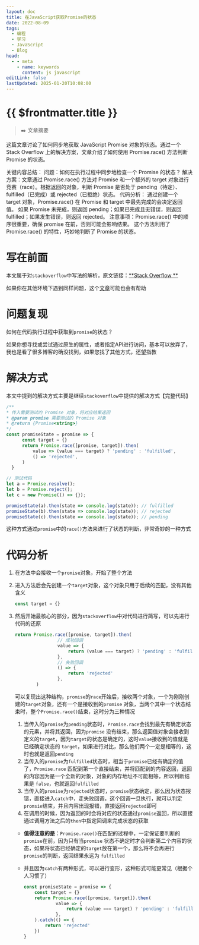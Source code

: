```yaml
---
layout: doc
title: 在JavaScript获取Promise的状态
date: 2022-08-09
tags:
  - 编程
  - 学习
  - JavaScript
  - Blog
head:
  - - meta
    - name: keywords
      content: js javascript
editLink: false
lastUpdated: 2025-01-20T10:08:00
---
```

# {{ $frontmatter.title }}

>  :black_nib: 文章摘要

<!-- DESC SEP -->

这篇文章讨论了如何同步地获取 JavaScript Promise 对象的状态。通过一个 Stack Overflow 上的解决方案，文章介绍了如何使用
Promise.race() 方法判断 Promise 的状态。

关键内容总结：
问题：如何在执行过程中同步地检查一个 Promise 的状态？
解决方案：文章通过 Promise.race() 方法对 Promise 和一个额外的 target 对象进行竞赛（race）。根据返回的对象，判断 Promise 是否处于
pending（待定）、fulfilled（已完成）或 rejected（已拒绝）状态。
代码分析：
通过创建一个 target 对象，Promise.race() 在 Promise 和 target 中最先完成的会决定返回值。
如果 Promise 未完成，则返回 pending；如果已完成且无错误，则返回 fulfilled；如果发生错误，则返回 rejected。
注意事项：Promise.race() 中的顺序很重要，确保 promise 在前，否则可能会影响结果。
这个方法利用了 Promise.race() 的特性，巧妙地判断了 Promise 的状态。

<!-- DESC SEP -->

# 写在前面

本文属于对`stackoverflow`中写法的解析，原文链接：[**Stack Overflow
** ](https://stackoverflow.com/questions/30564053/how-can-i-synchronously-determine-a-javascript-promises-state)

如果你在其他环境下遇到同样问题，这个[文章](https://blog.csdn.net/Lee_01/article/details/124892590)可能也会有帮助

# 问题复现

如何在代码执行过程中获取到`promise`的状态？

如果你想寻找或尝试通过原生的属性，或者指定API进行访问，基本可以放弃了，我也是看了很多博客的确没找到，如果您找了其他方式，还望指教

# 解决方式

本文中提到的解决方式主要是继续`stackoverflow`中提供的解决方式【完整代码】

  ```js
  /**
 * 传入需要测试的 Promise 对象，将对应结果返回
 * @param promise 需要测试的 Promise 对象
 * @return {Promise<string>}
 */
const promiseState = promise => {
        const target = {}
        return Promise.race([promise, target]).then(
            value => (value === target) ? 'pending' : 'fulfilled',
            () => 'rejected',
        )
    }

// 测试代码
let a = Promise.resolve();
let b = Promise.reject();
let c = new Promise(() => {});

promiseState(a).then(state => console.log(state)); // fulfilled
promiseState(b).then(state => console.log(state)); // rejected
promiseState(c).then(state => console.log(state)); // pending
  ```

这种方式通过`promise`中的`race()`方法来进行了状态的判断，非常奇妙的一种方式

# 代码分析

1. 在方法中会接收一个`promise`对象，开始了整个方法

2. 进入方法后会先创建一个`target`对象，这个对象只用于后续的匹配，没有其他含义

   ```js
   const target = {}
   ```

3. 然后开始最核心的部分，因为`stackoverflow`中对代码进行简写，可以先进行代码的还原

   ```js
   return Promise.race([promise, target]).then(
                   // 成功回调
                   value => {
                       return (value === target) ? 'pending' : 'fulfilled'
                   },
                   // 失败回调
                   () => {
                       return 'rejected'
                   },
           )
   ```

   可以复现出这种结构，`promise`的`race`开始后，接收两个对象，一个为刚刚创建的`target`对象，还有一个是接收到的`promise`
   对象，当两个其中一个状态结束时，整个`Promise.race()`结束，这时分为三种情况

    1. 当传入的`promise`为`pending`状态时，`Promise.race`会找到最先有确定状态的元素，并将其返回，因为`promise`
       没有结束，那么返回值对象会接收到定义的`target`，因为`target`的状态是确定的，这时`value`接收到的值就是已经确定状态的
       `target`，如果进行对比，那么他们两个一定是相等的，这时也就是返回`pending`
    2. 当传入的`promise`为`fulfilled`状态时，相当于`promise`已经有确定的值了，`Promise.race`
       匹配到第一个直接结束，并将匹配到的内容返回，返回的内容因为是一个全新的对象，对象的内存地址不可能相等，所以判断结果是
       `false`，也就返回`fulfilled`
    3. 当传入的`promise`为`rejected`状态时，`promise`状态确定，那么因为状态报错，直接进入`catch`中，走失败回调，这个回调一旦执行，就可以判定
       `promsie`结束，并且内容出现报错，直接返回`rejected`即可
    4. 在调用的时候，因为返回的时会将对应的状态通过`promise`返回，所以直接通过调用方法之后的`then`中指定回调来完成状态的获取

    - **值得注意的是**：`Promise.race()`在匹配的过程中，一定保证要判断的`promise`在前，因为只有当`promise`
      状态不确定时才会判断第二个内容的状态，如果将状态已经确定的`target`放在第一个，那么将不会再进行`promise`的判断，返回结果永远为
      `fulfilled`

    - 并且因为`catch`有两种形式，可以进行变形，这种形式可能更常见（根据个人习惯了）

      ```js
      const promiseState = promise => {
          const target = {}
          return Promise.race([promise, target]).then(
                  value => {
                      return (value === target) ? 'pending' : 'fulfilled'
                  },
          ).catch(() => {
              return 'rejected'
          })
      }
      ```
